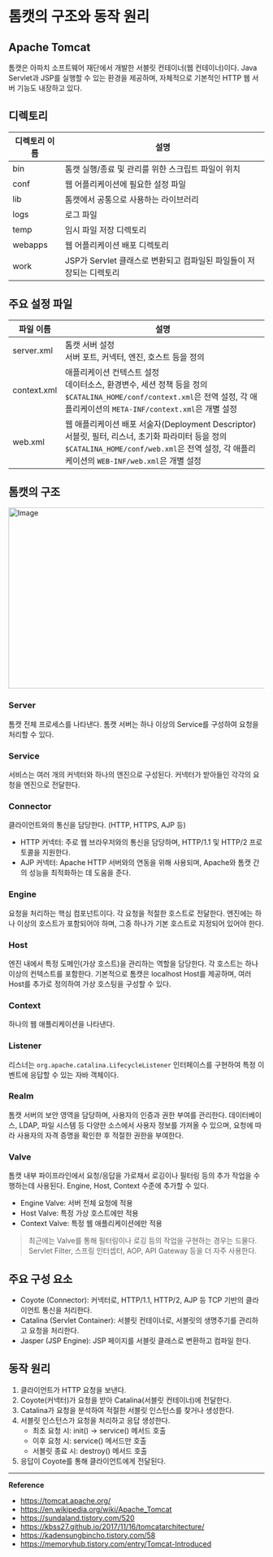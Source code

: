 # 톰캣의 구조와 동작 원리

## Apache Tomcat
톰캣은 아파치 소프트웨어 재단에서 개발한 서블릿 컨테이너(웹 컨테이너)이다.
Java Servlet과 JSP를 실행할 수 있는 환경을 제공하며, 자체적으로 기본적인 HTTP 웹 서버 기능도 내장하고 있다.

## 디렉토리
| 디렉토리 이름 | 설명                     |
|---------|---------------------------|
| bin     | 톰캣 실행/종료 및 관리를 위한 스크립트 파일이 위치  |
| conf    | 웹 어플리케이션에 필요한 설정 파일       |
| lib     | 톰캣에서 공통으로 사용하는 라이브러리           |
| logs    | 로그 파일                       |
| temp    | 임시 파일 저장 디렉토리                     |
| webapps | 웹 어플리케이션 배포 디렉토리              |
| work    | JSP가 Servlet 클래스로 변환되고 컴파일된 파일들이 저장되는 디렉토리 |

## 주요 설정 파일
| 파일 이름       | 설명                                                                                                                                                 |
|-------------|----------------------------------------------------------------------------------------------------------------------------------------------------|
| server.xml  | 톰캣 서버 설정<br>서버 포트, 커넥터, 엔진, 호스트 등을 정의                                                                                                              |
| context.xml | 애플리케이션 컨텍스트 설정<br>데이터소스, 환경변수, 세션 정책 등을 정의<br>`$CATALINA_HOME/conf/context.xml`은 전역 설정, 각 애플리케이션의 `META-INF/context.xml`은 개별 설정                    |
| web.xml     | 웹 애플리케이션 배포 서술자(Deployment Descriptor)<br>서블릿, 필터, 리스너, 초기화 파라미터 등을 정의<br>`$CATALINA_HOME/conf/web.xml`은 전역 설정, 각 애플리케이션의 `WEB-INF/web.xml`은 개별 설정 |


## 톰캣의 구조
<img width="530" height="356" alt="Image" src="https://github.com/user-attachments/assets/77045173-3529-4d0b-8da1-d5e42e3fe905" />

### Server
톰캣 전체 프로세스를 나타낸다.
톰캣 서버는 하나 이상의 Service를 구성하여 요청을 처리할 수 있다.

### Service
서비스는 여러 개의 커넥터와 하나의 엔진으로 구성된다.
커넥터가 받아들인 각각의 요청을 엔진으로 전달한다.

### Connector
클라이언트와의 통신을 담당한다. (HTTP, HTTPS, AJP 등)
- HTTP 커넥터: 주로 웹 브라우저와의 통신을 담당하며, HTTP/1.1 및 HTTP/2 프로토콜을 지원한다.
- AJP 커넥터: Apache HTTP 서버와의 연동을 위해 사용되며, Apache와 톰캣 간의 성능을 최적화하는 데 도움을 준다.

### Engine
요청을 처리하는 핵심 컴포넌트이다.
각 요청을 적절한 호스트로 전달한다.
엔진에는 하나 이상의 호스트가 포함되어야 하며, 그중 하나가 기본 호스트로 지정되어 있어야 한다.

### Host
엔진 내에서 특정 도메인(가상 호스트)을 관리하는 역할을 담당한다.
각 호스트는 하나 이상의 컨텍스트를 포함한다.
기본적으로 톰캣은 localhost Host를 제공하며, 여러 Host를 추가로 정의하여 가상 호스팅을 구성할 수 있다.

### Context
하나의 웹 애플리케이션을 나타낸다.

### Listener
리스너는 `org.apache.catalina.LifecycleListener` 인터페이스를 구현하여 특정 이벤트에 응답할 수 있는 자바 객체이다.

### Realm
톰캣 서버의 보안 영역을 담당하며, 사용자의 인증과 권한 부여를 관리한다.
데이터베이스, LDAP, 파일 시스템 등 다양한 소스에서 사용자 정보를 가져올 수 있으며, 요청에 따라 사용자의 자격 증명을 확인한 후 적절한 권한을 부여한다.

### Valve
톰캣 내부 파이프라인에서 요청/응답을 가로채서 로깅이나 필터링 등의 추가 작업을 수행하는데 사용된다.
Engine, Host, Context 수준에 추가할 수 있다.
- Engine Valve: 서버 전체 요청에 적용
- Host Valve: 특정 가상 호스트에만 적용
- Context Valve: 특정 웹 애플리케이션에만 적용

> 최근에는 Valve를 통해 필터링이나 로깅 등의 작업을 구현하는 경우는 드물다.<br>
> Servlet Filter, 스프링 인터셉터, AOP, API Gateway 등을 더 자주 사용한다.

## 주요 구성 요소
- Coyote (Connector): 커넥터로, HTTP/1.1, HTTP/2, AJP 등 TCP 기반의 클라이언트 통신을 처리한다.
- Catalina (Servlet Container): 서블릿 컨테이너로, 서블릿의 생명주기를 관리하고 요청을 처리한다.
- Jasper (JSP Engine): JSP 페이지를 서블릿 클래스로 변환하고 컴파일 한다.

## 동작 원리
1. 클라이언트가 HTTP 요청을 보낸다.
2. Coyote(커넥터)가 요청을 받아 Catalina(서블릿 컨테이너)에 전달한다.
3. Catalina가 요청을 분석하여 적절한 서블릿 인스턴스를 찾거나 생성한다.
4. 서블릿 인스턴스가 요청을 처리하고 응답 생성한다.
    - 최초 요청 시: init() → service() 메서드 호출
    - 이후 요청 시: service() 메서드만 호출
    - 서블릿 종료 시: destroy() 메서드 호출
5. 응답이 Coyote를 통해 클라이언트에게 전달된다.

---
**Reference**
- https://tomcat.apache.org/
- https://en.wikipedia.org/wiki/Apache_Tomcat
- https://sundaland.tistory.com/520
- https://kbss27.github.io/2017/11/16/tomcatarchitecture/
- https://kadensungbincho.tistory.com/58
- https://memoryhub.tistory.com/entry/Tomcat-Introduced
